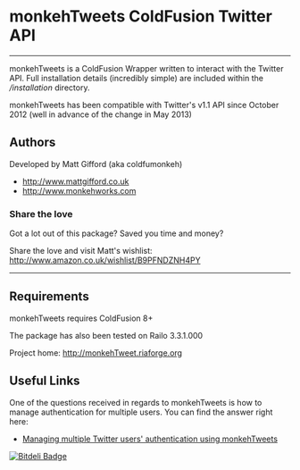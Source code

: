 # monkehTweets ColdFusion Twitter API

---

monkehTweets is a ColdFusion Wrapper written to interact with the Twitter API.
Full installation details (incredibly simple) are included within 
the */installation* directory.

monkehTweets has been compatible with Twitter's v1.1 API since October 2012 (well in advance of the change in May 2013)

## Authors

Developed by Matt Gifford (aka coldfumonkeh)

- http://www.mattgifford.co.uk
- http://www.monkehworks.com


### Share the love

Got a lot out of this package? Saved you time and money?

Share the love and visit Matt's wishlist: http://www.amazon.co.uk/wishlist/B9PFNDZNH4PY 

---

## Requirements

monkehTweets requires ColdFusion 8+

The package has also been tested on Railo 3.3.1.000

Project home: http://monkehTweet.riaforge.org

## Useful Links

One of the questions received in regards to monkehTweets is how to manage authentication for multiple users.
You can find the answer right here:

- [Managing multiple Twitter users' authentication using monkehTweets](www.monkehworks.com/managing-multiple-twitter-users-authentication-with-monkehtweet)

[![Bitdeli Badge](https://d2weczhvl823v0.cloudfront.net/coldfumonkeh/monkehtweets/trend.png)](https://bitdeli.com/free "Bitdeli Badge")
